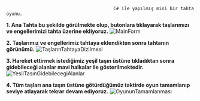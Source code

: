                                             C# ile yapılmış mini bir tahta oyunu.

**1.  Ana Tahta bu şekilde görülmekte olup, butonlara tıklayarak taşlarımızı ve engellerimizi tahta üzerine ekliyoruz.**
![MainForm](https://user-images.githubusercontent.com/61657978/102497236-72768800-4089-11eb-9f24-188dc82be1ad.PNG)

**2. Taşlarımız ve engellerimiz tahtaya eklendikten sonra tahtanın görünümü.** 
![TaşlarınTahtayaDizilmesi](https://user-images.githubusercontent.com/61657978/102497463-b9647d80-4089-11eb-95c5-2b3a3a00ffed.PNG)

**3. Hareket ettirmek istediğimiz yeşil taşın üstüne tıkladıktan sonra gidebileceği alanlar mavi halkalar ile gösterilmektedir.**
![YesilTasınGidebilecegiAlanlar](https://user-images.githubusercontent.com/61657978/102497550-d305c500-4089-11eb-8e80-bcaac6081625.PNG)

**4. Tüm taşları ana taşın üstüne götürdüğümüz taktirde oyun tamamlanıp seviye atlayarak tekrar devam ediyoruz.** 
![OyununTamamlanması](https://user-images.githubusercontent.com/61657978/102497745-14967000-408a-11eb-9483-30d236aeda53.PNG)



